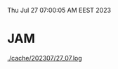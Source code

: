 Thu Jul 27 07:00:05 AM EEST 2023
# JAM
<a href='./cache/202307/27_07.log'>./cache/202307/27_07.log</a>
